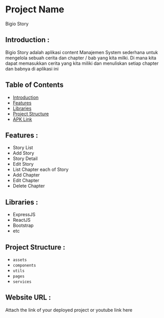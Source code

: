 # Project Name
Bigio Story

## <a name="introduction"></a> Introduction :
Bigio Story adalah aplikasi content Manajemen System sederhana untuk mengelola sebuah cerita dan chapter / bab yang kita milki. Di mana kita dapat memasukkan cerita yang kita miliki dan menuliskan setiap chapter dan babnya di aplikasi ini 

## Table of Contents

- [Introduction](#introduction)
- [Features](#features)
- [Libraries](#libraries)
- [Project Structure](#project-structures)
- [APK Link](#apk-link)

## <a name="features"></a> Features :
- Story List
- Add Story
- Story Detail
- Edit Story
- List Chapter each of Story
- Add Chapter 
- Edit Chapter 
- Delete Chapter


## <a name="libraries"></a> Libraries :
- ExpressJS
- ReactJS
- Bootstrap
- etc

## <a name="project-structures"></a> Project Structure :
* `assets`
* `components`
* `utils`
* `pages`
* `services`

## <a name="apk-link"></a> Website URL :

Attach the link of your deployed project or youtube link here

